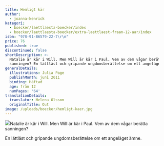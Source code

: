 ```yaml
---
title: Hemligt kär
author:
  - joanna-kenrick
kategori:
  - boecker/laettlaesta-boecker/index
  - boecker/laettlaesta-boecker/extra-laettlaest-fraan-12-aar/index
isbn: "978-91-86579-22-7\r\n"
price: 76
published: true
discontinued: false
shortDescription: >-
  Natalie är kär i Will. Men Will är kär i Paul. Vem av dem vågar berätta
  sanningen? En lättläst och gripande ungdomsberättelse om ett angeläget ämne.
generalDetails:
  illustrations: Julia Page
  publishMonth: juni 2011
  binding: Häftad
  age: från 12
  numPages: '64'
translationDetails:
  translator: Helena Olsson
  originalTitle: Out
image: /uploads/boecker/hemligt-kaer.jpg
---
```

![](/uploads/images/extra-ll.gif)Natalie är kär i Will. Men Will är kär i Paul. Vem av dem vågar berätta sanningen?

En lättläst och gripande ungdomsberättelse om ett angeläget ämne.
